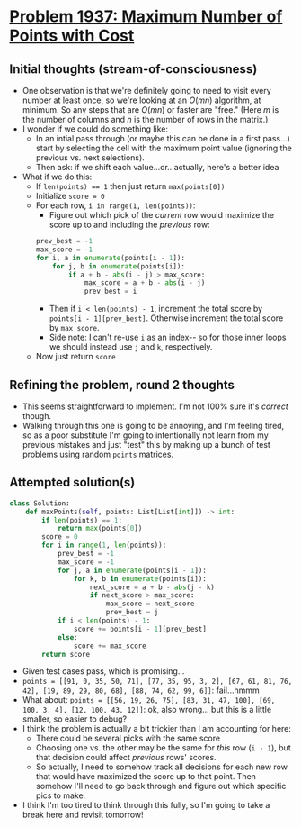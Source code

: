 # [Problem 1937: Maximum Number of Points with Cost](https://leetcode.com/problems/maximum-number-of-points-with-cost/description/?envType=daily-question)

## Initial thoughts (stream-of-consciousness)
- One observation is that we're definitely going to need to visit every number at least once, so we're looking at an $O(mn)$ algorithm, at minimum.  So any steps that are $O(mn)$ or faster are "free."  (Here $m$ is the number of columns and $n$ is the number of rows in the matrix.)
- I wonder if we could do something like:
    - In an intial pass through (or maybe this can be done in a first pass...) start by selecting the cell with the maximum point value (ignoring the previous vs. next selections).
    - Then ask: if we shift each value...or...actually, here's a better idea
- What if we do this:
    - If `len(points) == 1` then just return `max(points[0])`
    - Initialize `score = 0`
    - For each row, `i in range(1, len(points))`:
        - Figure out which pick of the *current* row would maximize the score up to and including the *previous* row:
        ```python
        prev_best = -1
        max_score = -1
        for i, a in enumerate(points[i - 1]):
            for j, b in enumerate(points[i]):
                if a + b - abs(i - j) > max_score:
                    max_score = a + b - abs(i - j)
                    prev_best = i        
        ```
        - Then if `i < len(points) - 1`, increment the total score by `points[i - 1][prev_best]`.  Otherwise increment the total score by `max_score`.
        - Side note: I can't re-use `i` as an index-- so for those inner loops we should instead use `j` and `k`, respectively.
    - Now just return `score`

## Refining the problem, round 2 thoughts
- This seems straightforward to implement.  I'm not 100% sure it's *correct* though.
- Walking through this one is going to be annoying, and I'm feeling tired, so as a poor substitute I'm going to intentionally not learn from my previous mistakes and just "test" this by making up a bunch of test problems using random `points` matrices.

## Attempted solution(s)
```python
class Solution:
    def maxPoints(self, points: List[List[int]]) -> int:
        if len(points) == 1:
            return max(points[0])
        score = 0
        for i in range(1, len(points)):
            prev_best = -1
            max_score = -1
            for j, a in enumerate(points[i - 1]):
                for k, b in enumerate(points[i]):
                    next_score = a + b - abs(j - k)
                    if next_score > max_score:
                        max_score = next_score
                        prev_best = j
            if i < len(points) - 1:
                score += points[i - 1][prev_best]
            else:
                score += max_score
        return score
```
- Given test cases pass, which is promising...
- `points = [[91, 0, 35, 50, 71], [77, 35, 95, 3, 2], [67, 61, 81, 76, 42], [19, 89, 29, 80, 68], [88, 74, 62, 99, 6]]`: fail...hmmm
- What about: `points = [[56, 19, 26, 75], [83, 31, 47, 100], [69, 100, 3, 4], [12, 100, 43, 12]]`: ok, also wrong... but this is a little smaller, so easier to debug?
- I think the problem is actually a bit trickier than I am accounting for here:
    - There could be several picks with the same score
    - Choosing one vs. the other may be the same for *this* row (`i - 1`), but that decision could affect *previous* rows' scores.
    - So actually, I need to somehow track all decisions for each new row that would have maximized the score up to that point.  Then somehow I'll need to go back through and figure out which specific pics to make.
- I think I'm too tired to think through this fully, so I'm going to take a break here and revisit tomorrow!

